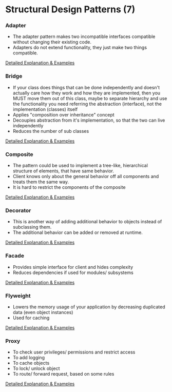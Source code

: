 # Structural Design Patterns (7)

### Adapter
* The adapter pattern makes two incompatible interfaces compatible without changing their existing code.
* Adapters do not extend functionality, they just make two things compatible.

[Detailed Explanation & Examples](https://github.com/Iretha/ebook-design-patterns/blob/master/src/com/smdev/gof/structural/adapter)

### Bridge
* If your class does things that can be done independently and doesn't actually care how they work and 
how they are implemented, then you MUST move them out of this class, maybe to separate hierarchy 
and use the functionality you need referring the abstraction (interface), not the implementation (classes) itself
* Applies "composition over inheritance" concept
* Decouples abstraction from it's implementation, so that the two can live independently
* Reduces the number of sub classes

[Detailed Explanation & Examples](https://github.com/Iretha/ebook-design-patterns/blob/master/src/com/smdev/gof/structural/bridge)

### Composite
* The pattern could be used to implement a tree-like, hierarchical structure of elements, that have same behavior. 
* Client knows only about the general behavior off all components and treats them the same way.
* It is hard to restrict the components of the composite

[Detailed Explanation & Examples](https://github.com/Iretha/ebook-design-patterns/blob/master/src/com/smdev/gof/structural/composite)

### Decorator
* This is another way of adding additional behavior to objects instead of subclassing them.
* The additional behavior can be added or removed at runtime.

[Detailed Explanation & Examples](https://github.com/Iretha/ebook-design-patterns/blob/master/src/com/smdev/gof/structural/decorator)

### Facade
* Provides simple interface for client and hides complexity
* Reduces dependencies if used for modules/ subsystems

[Detailed Explanation & Examples](https://github.com/Iretha/ebook-design-patterns/blob/master/src/com/smdev/gof/structural/facade)

### Flyweight
* Lowers the memory usage of your application by decreasing duplicated data (even object instances)
* Used for caching

[Detailed Explanation & Examples](https://github.com/Iretha/ebook-design-patterns/blob/master/src/com/smdev/gof/structural/flyweight)

### Proxy
* To check user privileges/ permissions and restrict access
* To add logging
* To cache objects
* To lock/ unlock object
* To route/ forward request, based on some rules

[Detailed Explanation & Examples](https://github.com/Iretha/ebook-design-patterns/blob/master/src/com/smdev/gof/structural/proxy)


